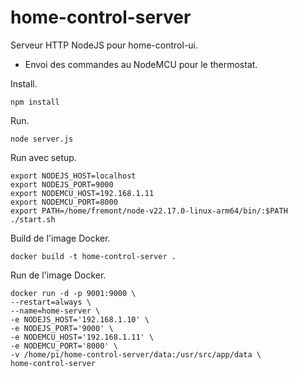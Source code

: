 # home-control-server

Serveur HTTP NodeJS pour home-control-ui.

+ Envoi des commandes au NodeMCU pour le thermostat.

Install.

```
npm install
```

Run.

```
node server.js
```

Run avec setup.

```
export NODEJS_HOST=localhost
export NODEJS_PORT=9000
export NODEMCU_HOST=192.168.1.11
export NODEMCU_PORT=8000
export PATH=/home/fremont/node-v22.17.0-linux-arm64/bin/:$PATH
./start.sh
```

Build de l'image Docker.

```
docker build -t home-control-server .
```

Run de l'image Docker.

```
docker run -d -p 9001:9000 \
--restart=always \
--name=home-server \
-e NODEJS_HOST='192.168.1.10' \
-e NODEJS_PORT='9000' \
-e NODEMCU_HOST='192.168.1.11' \
-e NODEMCU_PORT='8000' \
-v /home/pi/home-control-server/data:/usr/src/app/data \
home-control-server
```
